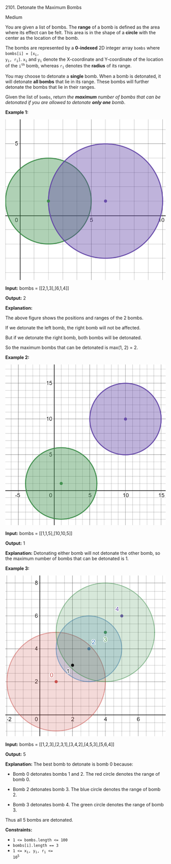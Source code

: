 2101\. Detonate the Maximum Bombs

Medium

You are given a list of bombs. The **range** of a bomb is defined as the area where its effect can be felt. This area is in the shape of a **circle** with the center as the location of the bomb.

The bombs are represented by a **0-indexed** 2D integer array `bombs` where <code>bombs[i] = [x<sub>i</sub>, y<sub>i</sub>, r<sub>i</sub>]</code>. <code>x<sub>i</sub></code> and <code>y<sub>i</sub></code> denote the X-coordinate and Y-coordinate of the location of the <code>i<sup>th</sup></code> bomb, whereas <code>r<sub>i</sub></code> denotes the **radius** of its range.

You may choose to detonate a **single** bomb. When a bomb is detonated, it will detonate **all bombs** that lie in its range. These bombs will further detonate the bombs that lie in their ranges.

Given the list of `bombs`, return _the **maximum** number of bombs that can be detonated if you are allowed to detonate **only one** bomb_.

**Example 1:**

![](desmos-eg-3.png)

**Input:** bombs = [[2,1,3],[6,1,4]]

**Output:** 2

**Explanation:** 

The above figure shows the positions and ranges of the 2 bombs. 

If we detonate the left bomb, the right bomb will not be affected. 

But if we detonate the right bomb, both bombs will be detonated. 

So the maximum bombs that can be detonated is max(1, 2) = 2.

**Example 2:**

![](desmos-eg-2.png)

**Input:** bombs = [[1,1,5],[10,10,5]]

**Output:** 1

**Explanation:** Detonating either bomb will not detonate the other bomb, so the maximum number of bombs that can be detonated is 1.

**Example 3:**

![](desmos-eg1.png)

**Input:** bombs = [[1,2,3],[2,3,1],[3,4,2],[4,5,3],[5,6,4]]

**Output:** 5

**Explanation:** The best bomb to detonate is bomb 0 because: 

- Bomb 0 detonates bombs 1 and 2. The red circle denotes the range of bomb 0. 

- Bomb 2 detonates bomb 3. The blue circle denotes the range of bomb 2. 

- Bomb 3 detonates bomb 4. The green circle denotes the range of bomb 3. 
  
Thus all 5 bombs are detonated.

**Constraints:**

*   `1 <= bombs.length <= 100`
*   `bombs[i].length == 3`
*   <code>1 <= x<sub>i</sub>, y<sub>i</sub>, r<sub>i</sub> <= 10<sup>5</sup></code>